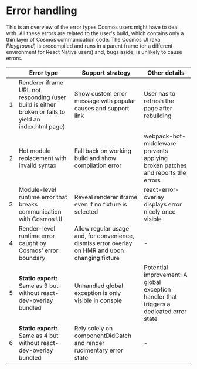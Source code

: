 # Error handling

This is an overview of the error types Cosmos users might have to deal with. All these errors are related to the user's build, which contains only a thin layer of Cosmos communication code. The Cosmos UI (aka _Playground_) is precompiled and runs in a parent frame (or a different environment for React Native users) and, bugs aside, is unlikely to cause errors.

|     | Error type                                                                                            | Support strategy                                                                                 | Other details                                                                           |
| --- | ----------------------------------------------------------------------------------------------------- | ------------------------------------------------------------------------------------------------ | --------------------------------------------------------------------------------------- |
| 1   | Renderer iframe URL not responding (user build is either broken or fails to yield an index.html page) | Show custom error message with popular causes and support link                                   | User has to refresh the page after rebuilding                                           |
| 2   | Hot module replacement with invalid syntax                                                            | Fall back on working build and show compilation error                                            | webpack-hot-middleware prevents applying broken patches and reports the errors          |
| 3   | Module-level runtime error that breaks communication with Cosmos UI                                   | Reveal renderer iframe even if no fixture is selected                                            | react-error-overlay displays error nicely once visible                                  |
| 4   | Render-level runtime error caught by Cosmos' error boundary                                           | Allow regular usage and, for convenience, dismiss error overlay on HMR and upon changing fixture | -                                                                                       |
| 5   | **Static export:** Same as 3 but without react-dev-overlay bundled                                    | Unhandled global exception is only visible in console                                            | Potential improvement: A global exception handler that triggers a dedicated error state |
| 6   | **Static export:** Same as 4 but without react-dev-overlay bundled                                    | Rely solely on componentDidCatch and render rudimentary error state                              | -                                                                                       |
